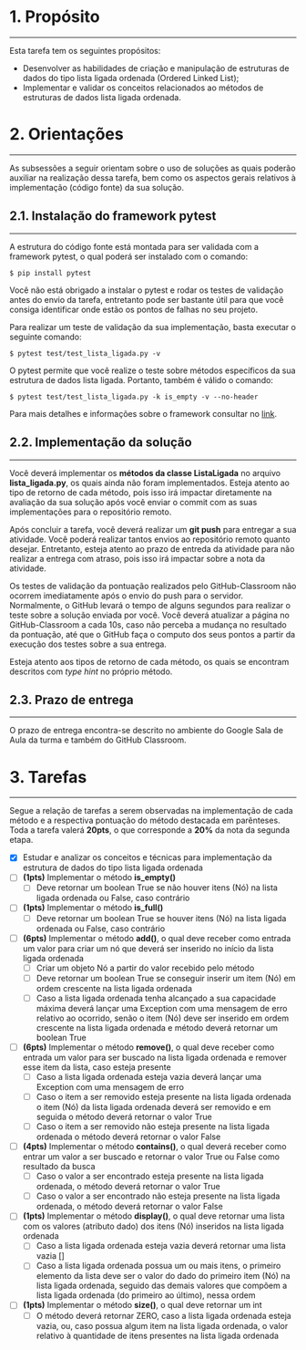 # 1. Propósito
---
Esta tarefa tem os seguintes propósitos:
- Desenvolver as habilidades de criação e manipulação de estruturas de dados do tipo lista ligada ordenada (Ordered Linked List);
- Implementar e validar os conceitos relacionados ao métodos de estruturas de dados lista ligada ordenada.

# 2. Orientações
---

As subsessões a seguir orientam sobre o uso de soluções as quais poderão auxiliar na realização dessa tarefa, bem como os aspectos gerais relativos à implementação (código fonte) da sua solução.

## 2.1. Instalação do framework pytest
---
A estrutura do código fonte está montada para ser validada com a framework pytest, o qual poderá ser instalado com o comando:

```console
$ pip install pytest
```

Você não está obrigado a instalar o pytest e rodar os testes de validação antes do envio da tarefa, entretanto pode ser bastante útil para que você consiga identificar onde estão os pontos de falhas no seu projeto.

Para realizar um teste de validação da sua implementação, basta executar o seguinte comando:

```console
$ pytest test/test_lista_ligada.py -v
```

O pytest permite que você realize o teste sobre métodos específicos da sua estrutura de dados lista ligada. Portanto, também é válido o comando:

```console
$ pytest test/test_lista_ligada.py -k is_empty -v --no-header
```

Para mais detalhes e informações sobre o framework consultar no [link](https://docs.pytest.org/en/7.3.x/contents.html).

## 2.2. Implementação da solução
---

Você deverá implementar os **métodos da classe ListaLigada** no arquivo **lista_ligada.py**, os quais ainda não foram implementados. Esteja atento ao tipo de retorno de cada método, pois isso irá impactar diretamente na avaliação da sua solução após você enviar o commit com as suas implementações para o repositório remoto.

Após concluir a tarefa, você deverá realizar um **git push** para entregar a sua atividade. Você poderá realizar tantos envios ao repositório remoto quanto desejar. Entretanto, esteja atento ao prazo de entreda da atividade para não realizar a entrega com atraso, pois isso irá impactar sobre a nota da atividade. 

Os testes de validação da pontuação realizados pelo GitHub-Classroom não ocorrem imediatamente após o envio do push para o servidor. Normalmente, o GitHub levará o tempo de alguns segundos para realizar o teste sobre a solução enviada por você. Você deverá atualizar a página no GitHub-Classroom a cada 10s, caso não perceba a mudança no resultado da pontuação, até que o GitHub faça o computo dos seus pontos a partir da execução dos testes sobre a sua entrega.

Esteja atento aos tipos de retorno de cada método, os quais se encontram descritos com _type hint_ no próprio método.

## 2.3. Prazo de entrega
---

O prazo de entrega encontra-se descrito no ambiente do Google Sala de Aula da turma e também do GitHub Classroom.


# 3. Tarefas
---

Segue a relação de tarefas a serem observadas na implementação de cada método e a respectiva pontuação do método destacada em parênteses. Toda a tarefa valerá **20pts**, o que corresponde a **20%** da nota da segunda etapa.

- [x] Estudar e analizar os conceitos e técnicas para implementação da estrutura de dados do tipo lista ligada ordenada
- [ ] **(1pts)** Implementar o método **is_empty()**
  - [ ] Deve retornar um boolean True se não houver itens (Nó) na lista ligada ordenada ou False, caso contrário
- [ ] **(1pts)** Implementar o método **is_full()**
  - [ ] Deve retornar um boolean True se houver itens (Nó) na lista ligada ordenada ou False, caso contrário
- [ ] **(6pts)** Implementar o método **add()**, o qual deve receber como entrada um valor para criar um nó que deverá ser inserido no início da lista ligada ordenada
  - [ ] Criar um objeto Nó a partir do valor recebido pelo método
  - [ ] Deve retornar um boolean True se conseguir inserir um item (Nó) em ordem crescente na lista ligada ordenada
  - [ ] Caso a lista ligada ordenada tenha alcançado a sua capacidade máxima deverá lançar uma Exception com uma mensagem de erro relativo ao ocorrido, senão o item (Nó) deve ser inserido em ordem crescente na lista ligada ordenada e método deverá retornar um boolean True
- [ ] **(6pts)** Implementar o método **remove()**, o qual deve receber como entrada um valor para ser buscado na lista ligada ordenada e remover esse item da lista, caso esteja presente 
  - [ ] Caso a lista ligada ordenada esteja vazia deverá lançar uma Exception com uma mensagem de erro
  - [ ] Caso o item a ser removido esteja presente na lista ligada ordenada o item (Nó) da lista ligada ordenada deverá ser removido e em seguida o método deverá retornar o valor True
  - [ ] Caso o item a ser removido não esteja presente na lista ligada ordenada o método deverá retornar o valor False
- [ ] **(4pts)** Implementar o método **contains()**, o qual deverá receber como entrar um valor a ser buscado e retornar o valor True ou False como resultado da busca
  - [ ] Caso o valor a ser encontrado esteja presente na lista ligada ordenada, o método deverá retornar o valor True
  - [ ] Caso o valor a ser encontrado não esteja presente na lista ligada ordenada, o método deverá retornar o valor False
- [ ] **(1pts)** Implementar o método **display()**, o qual deve retornar uma lista com os valores (atributo dado) dos itens (Nó) inseridos na lista ligada ordenada
  - [ ] Caso a lista ligada ordenada esteja vazia deverá retornar uma lista vazia []
  - [ ] Caso a lista ligada ordenada possua um ou mais itens, o primeiro elemento da lista deve ser o valor do dado do primeiro item (Nó) na lista ligada ordenada, seguido das demais valores que compõem a lista ligada ordenada (do primeiro ao último), nessa ordem
- [ ] **(1pts)** Implementar o método **size()**, o qual deve retornar um int
  - [ ] O método deverá retornar ZERO, caso a lista ligada ordenada esteja vazia, ou, caso possua algum item na lista ligada ordenada, o valor relativo à quantidade de itens presentes na lista ligada ordenada